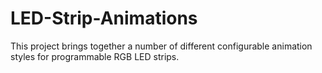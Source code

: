 # LED-Strip-Animations
This project brings together a number of different configurable animation styles for programmable RGB LED strips.
